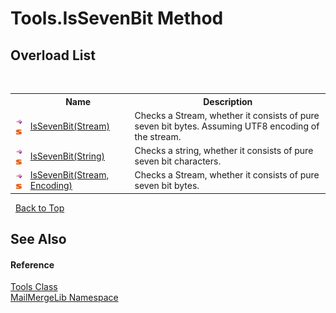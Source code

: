 # Tools.IsSevenBit Method 
 


## Overload List
&nbsp;<table><tr><th></th><th>Name</th><th>Description</th></tr><tr><td>![Public method](media/pubmethod.gif "Public method")![Static member](media/static.gif "Static member")</td><td><a href="9dcdb086-3742-1c2b-8b83-ed148ba3a640">IsSevenBit(Stream)</a></td><td>
Checks a Stream, whether it consists of pure seven bit bytes. Assuming UTF8 encoding of the stream.</td></tr><tr><td>![Public method](media/pubmethod.gif "Public method")![Static member](media/static.gif "Static member")</td><td><a href="3b736b0a-ed66-98ab-b11b-73b84744025b">IsSevenBit(String)</a></td><td>
Checks a string, whether it consists of pure seven bit characters.</td></tr><tr><td>![Public method](media/pubmethod.gif "Public method")![Static member](media/static.gif "Static member")</td><td><a href="a7ce7d91-2a7e-048d-85a9-602b451fc3ee">IsSevenBit(Stream, Encoding)</a></td><td>
Checks a Stream, whether it consists of pure seven bit bytes.</td></tr></table>&nbsp;
<a href="#tools.issevenbit-method">Back to Top</a>

## See Also


#### Reference
<a href="035af935-b2dc-0551-0ca5-4288088c4c99">Tools Class</a><br /><a href="31c6ebbe-d683-7561-7308-5a5ee1f76bf5">MailMergeLib Namespace</a><br />